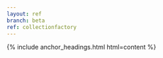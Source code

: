 ```yaml
---
layout: ref
branch: beta
ref: collectionfactory
---
```

{% include anchor_headings.html html=content %}
